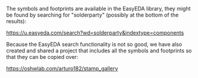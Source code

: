 The symbols and footprints are available in the EasyEDA library, they might be found by searching for "solderparty" (possibly at the bottom of the results):

https://u.easyeda.com/search?wd=solderparty&indextype=components

Because the EasyEDA search functionality is not so good, we have also created and shared a project that includes all the symbols and footprints so that they can be copied over:

https://oshwlab.com/arturo182/stamp_gallery
